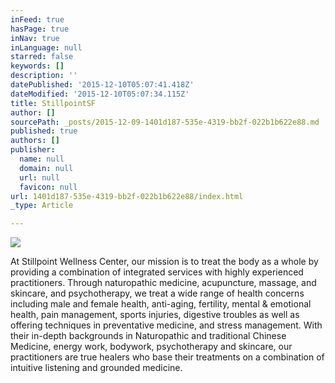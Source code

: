 ```yaml
---
inFeed: true
hasPage: true
inNav: true
inLanguage: null
starred: false
keywords: []
description: ''
datePublished: '2015-12-10T05:07:41.418Z'
dateModified: '2015-12-10T05:07:34.115Z'
title: StillpointSF
author: []
sourcePath: _posts/2015-12-09-1401d187-535e-4319-bb2f-022b1b622e88.md
published: true
authors: []
publisher:
  name: null
  domain: null
  url: null
  favicon: null
url: 1401d187-535e-4319-bb2f-022b1b622e88/index.html
_type: Article

---
```

![](https://the-grid-user-content.s3-us-west-2.amazonaws.com/6c636c19-c7e0-4a92-a1cf-d5cf15957108.png)

At Stillpoint Wellness Center, our mission is to treat the body as a whole by providing a combination of integrated services with highly experienced practitioners. Through naturopathic medicine, acupuncture, massage, and skincare, and psychotherapy, we treat a wide range of health concerns including male and female health, anti-aging, fertility, mental & emotional health, pain management, sports injuries, digestive troubles as well as offering techniques in preventative medicine, and stress management. With their in-depth backgrounds in Naturopathic and traditional Chinese Medicine, energy work, bodywork, psychotherapy and skincare, our practitioners are true healers who base their treatments on a combination of intuitive listening and grounded medicine.